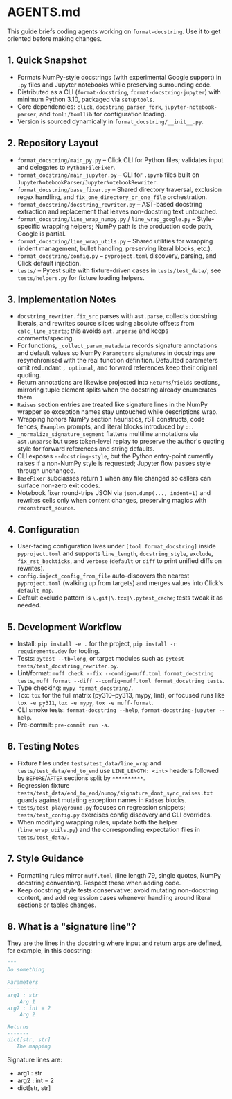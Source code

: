 # AGENTS.md

This guide briefs coding agents working on `format-docstring`. Use it to get
oriented before making changes.

## 1. Quick Snapshot

- Formats NumPy-style docstrings (with experimental Google support) in `.py`
  files and Jupyter notebooks while preserving surrounding code.
- Distributed as a CLI (`format-docstring`, `format-docstring-jupyter`) with
  minimum Python 3.10, packaged via `setuptools`.
- Core dependencies: `click`, `docstring_parser_fork`,
  `jupyter-notebook-parser`, and `tomli/tomllib` for configuration loading.
- Version is sourced dynamically in `format_docstring/__init__.py`.

## 2. Repository Layout

- `format_docstring/main_py.py` – Click CLI for Python files; validates input
  and delegates to `PythonFileFixer`.
- `format_docstring/main_jupyter.py` – CLI for `.ipynb` files built on
  `JupyterNotebookParser`/`JupyterNotebookRewriter`.
- `format_docstring/base_fixer.py` – Shared directory traversal, exclusion
  regex handling, and `fix_one_directory_or_one_file` orchestration.
- `format_docstring/docstring_rewriter.py` – AST-based docstring extraction and
  replacement that leaves non-docstring text untouched.
- `format_docstring/line_wrap_numpy.py` / `line_wrap_google.py` –
  Style-specific wrapping helpers; NumPy path is the production code path,
  Google is partial.
- `format_docstring/line_wrap_utils.py` – Shared utilities for wrapping (indent
  management, bullet handling, preserving literal blocks, etc.).
- `format_docstring/config.py` – `pyproject.toml` discovery, parsing, and Click
  default injection.
- `tests/` – Pytest suite with fixture-driven cases in `tests/test_data/`; see
  `tests/helpers.py` for fixture loading helpers.

## 3. Implementation Notes

- `docstring_rewriter.fix_src` parses with `ast.parse`, collects docstring
  literals, and rewrites source slices using absolute offsets from
  `calc_line_starts`; this avoids `ast.unparse` and keeps comments/spacing.
- For functions, `_collect_param_metadata` records signature annotations and
  default values so NumPy `Parameters` signatures in docstrings are
  resynchronised with the real function definition. Defaulted parameters omit
  redundant `, optional`, and forward references keep their original quoting.
- Return annotations are likewise projected into `Returns`/`Yields` sections,
  mirroring tuple element splits when the docstring already enumerates them.
- `Raises` section entries are treated like signature lines in the NumPy
  wrapper so exception names stay untouched while descriptions wrap.
- Wrapping honors NumPy section heuristics, rST constructs, code fences,
  `Examples` prompts, and literal blocks introduced by `::`.
- `_normalize_signature_segment` flattens multiline annotations via
  `ast.unparse` but uses token-level replay to preserve the author's quoting
  style for forward references and string defaults.
- CLI exposes `--docstring-style`, but the Python entry-point currently raises
  if a non-NumPy style is requested; Jupyter flow passes style through
  unchanged.
- `BaseFixer` subclasses return `1` when any file changed so callers can
  surface non-zero exit codes.
- Notebook fixer round-trips JSON via `json.dump(..., indent=1)` and rewrites
  cells only when content changes, preserving magics with `reconstruct_source`.

## 4. Configuration

- User-facing configuration lives under `[tool.format_docstring]` inside
  `pyproject.toml` and supports `line_length`, `docstring_style`, `exclude`,
  `fix_rst_backticks`, and `verbose` (`default` or `diff` to print unified
  diffs on rewrites).
- `config.inject_config_from_file` auto-discovers the nearest `pyproject.toml`
  (walking up from targets) and merges values into Click’s `default_map`.
- Default exclude pattern is `\.git|\.tox|\.pytest_cache`; tests tweak it as
  needed.

## 5. Development Workflow

- Install: `pip install -e .` for the project,
  `pip install -r requirements.dev` for tooling.
- Tests: `pytest --tb=long`, or target modules such as
  `pytest tests/test_docstring_rewriter.py`.
- Lint/format: `muff check --fix --config=muff.toml format_docstring tests`,
  `muff format --diff --config=muff.toml format_docstring tests`.
- Type checking: `mypy format_docstring/`.
- Tox: `tox` for the full matrix (py310–py313, mypy, lint), or focused runs
  like `tox -e py311`, `tox -e mypy`, `tox -e muff-format`.
- CLI smoke tests: `format-docstring --help`,
  `format-docstring-jupyter --help`.
- Pre-commit: `pre-commit run -a`.

## 6. Testing Notes

- Fixture files under `tests/test_data/line_wrap` and
  `tests/test_data/end_to_end` use `LINE_LENGTH: <int>` headers followed by
  `BEFORE`/`AFTER` sections split by `**********`.
- Regression fixture
  `tests/test_data/end_to_end/numpy/signature_dont_sync_raises.txt` guards
  against mutating exception names in `Raises` blocks.
- `tests/test_playground.py` focuses on regression snippets;
  `tests/test_config.py` exercises config discovery and CLI overrides.
- When modifying wrapping rules, update both the helper (`line_wrap_utils.py`)
  and the corresponding expectation files in `tests/test_data/`.

## 7. Style Guidance

- Formatting rules mirror `muff.toml` (line length 79, single quotes, NumPy
  docstring convention). Respect these when adding code.
- Keep docstring style tests conservative: avoid mutating non-docstring
  content, and add regression cases whenever handling around literal sections
  or tables changes.

## 8. What is a "signature line"?

They are the lines in the docstring where input and return args are defined,
for example, in this docstring:

```python
"""
Do something

Parameters
----------
arg1 : str
    Arg 1
arg2 : int = 2
    Arg 2

Returns
-------
dict[str, str]
   The mapping
```

Signature lines are:

- arg1 : str
- arg2 : int = 2
- dict[str, str]
